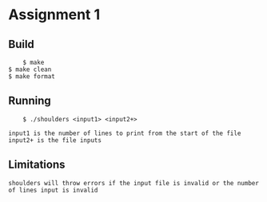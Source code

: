 # Assignment 1

## Build

        $ make
	$ make clean
	$ make format
        
## Running 

        $ ./shoulders <input1> <input2+>

	input1 is the number of lines to print from the start of the file
	input2+ is the file inputs 
        
## Limitations

	shoulders will throw errors if the input file is invalid or the number of lines input is invalid

